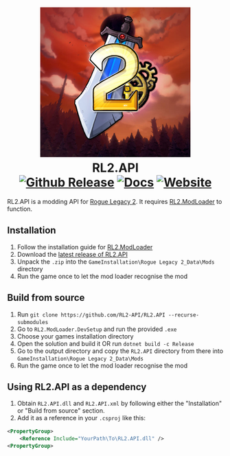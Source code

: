 <h1 align="center">
    <img src="https://raw.githubusercontent.com/RL2-API/RL2.ModLoader/main/Assets/ModLoaderIcon-NoText-700x700.png" width=350px height=350px /><br/>
    RL2.API<br/>
    <a href="https://github.com/RL2-API/RL2.API/releases/latest"><img src="https://img.shields.io/github/v/release/RL2-API/RL2.API.svg?logo=github&style=flat-square" alt="Github Release"/></a>
    <a href=""><img src="https://img.shields.io/badge/Documentation-Offline-orange?logo=github&style=flat-square" alt="Docs"/></a>
    <a href="https://rl2-modloader.onrender.com/mods/RL2.API"><img src="https://img.shields.io/badge/Website-gray?logo=webtrees&logoColor=white&style=flat-square" alt="Website"/></a>
</h1>


RL2.API is a modding API for [Rogue Legacy 2](https://roguelegacy2.com). It requires [RL2.ModLoader](https://github.com/RL2-API/RL2.ModLoader) to function.


## Installation
1. Follow the installation guide for [RL2.ModLoader](https://github.com/RL2-API/RL2.ModLoader)
2. Download the [latest release of RL2.API](https://github.com/RL2-API/RL2.API/releases/latest)
3. Unpack the `.zip` into the `GameInstallation\Rogue Legacy 2_Data\Mods` directory
4. Run the game once to let the mod loader recognise the mod

## Build from source
1. Run `git clone https://github.com/RL2-API/RL2.API --recurse-submodules`
2. Go to `RL2.ModLoader.DevSetup` and run the provided `.exe`
3. Choose your games installation directory
4. Open the solution and build it OR run `dotnet build -c Release`
5. Go to the output directory and copy the `RL2.API` directory from there into `GameInstallation\Rogue Legacy 2_Data\Mods`
6. Run the game once to let the mod loader recognise the mod

## Using RL2.API as a dependency
1. Obtain `RL2.API.dll` and `RL2.API.xml` by following either the "Installation" or "Build from source" section.
2. Add it as a reference in your `.csproj` like this:
```xml
<PropertyGroup>
	<Reference Include="YourPath\To\RL2.API.dll" />
<PropertyGroup>
```
